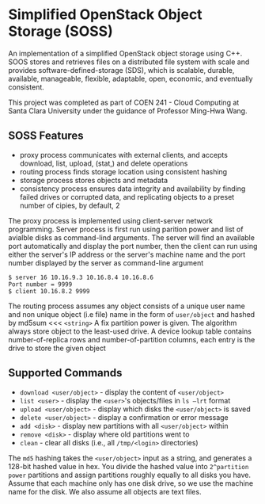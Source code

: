 # Simplified OpenStack Object Storage (SOSS)
An implementation of a simplified OpenStack object storage using C++. SOOS stores and retrieves files on a 
distributed file system with scale and provides software-defined-storage (SDS), which is scalable, durable, available, manageable, flexible, adaptable, open, economic, and eventually consistent. 

This project was completed as part of COEN 241 - Cloud Computing at Santa Clara University under the guidance of Professor Ming-Hwa Wang.

## SOSS Features
- proxy process communicates with external clients, and accepts download, list, upload, (stat,) and delete operations
- routing process finds storage location using consistent hashing
- storage process stores objects and metadata
- consistency process ensures data integrity and availability by finding failed drives or corrupted data, and replicating objects to a preset number of cipies, by default, 2

The proxy process is implemented using client-server network programming. Server process is first run using parition power and list of avialble disks as command-lind arguments. The server will find an available port automatically and display the port number, then the client can run using either the server's IP address or the server's machine name and the port number displayed by the server as command-line argument

```
$ server 16 10.16.9.3 10.16.8.4 10.16.8.6
Port number = 9999
$ client 10.16.8.2 9999
```
The routing process assumes any object consists of a unique user name and non unique object (i.e file) name in the form of ` user/object `  and hashed by md5sum <<< `<string>` A fix partition power is given. The algorithm always store object to the least-used drive. A device lookup table contains number-of-replica rows and number-of-partition columns, each entry is the drive to store the given object


## Supported Commands
- `download <user/object>` - display the content of `<user/object>`
- `list <user>` - display the `<user>`'s objects/files in `ls –lrt` format
- `upload <user/object>` - display which disks the `<user/object>` is saved
- `delete <user/object>` - display a confirmation or error message
- `add <disk>` - display new partitions with all `<user/object>` within
- `remove <disk>` - display where old partitions went to
- `clean` - clear all disks (i.e., all `/tmp/<login>` directories)

The `md5` hashing takes the `<user/object>` input as a string, and generates a 128-bit hashed value in hex. You divide the hashed value into `2^partition power` partitions and assign partitions roughly equally to all disks you have. Assume that each machine only has one disk drive, so we use the machine name for the disk. We also assume all objects are text files.

